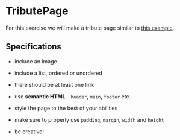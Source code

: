 # TributePage

For this exercise we will make a tribute page similar to [this example](https://digitalcareerinstitute.github.io/UIB-box-model-tribute-page/).

## Specifications

- include an image

- include a list, ordered or unordered

- there should be at least one link

- use **semantic HTML** - `header`, `main`, `footer` etc.

- style the page to the best of your abilities

- make sure to properly use `padding`, `margin`, `width` and `height`

- be creative!


